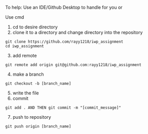 To help:
Use an IDE/Github Desktop to handle for you or

Use cmd
1. cd to desire directory
2. clone it to a directory and change directory into the repository
```
git clone https://github.com/rayy1218/iwp_assignment
cd iwp_assignment
```
3. add remote
```
git remote add origin git@github.com:rayy1218/iwp_assignment
```
4. make a branch
```
git checkout -b [branch_name]
```
5. write the file
6. commit
```
git add . AND THEN git commit -m "[commit_message]"
```
7. push to repository
```
git push origin [branch_name]
```
